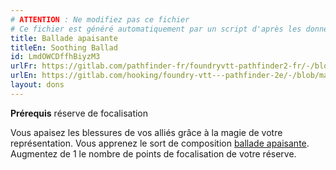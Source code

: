 ```yaml
---
# ATTENTION : Ne modifiez pas ce fichier
# Ce fichier est généré automatiquement par un script d'après les données du module Foundry VTT officiel et de sa traduction
title: Ballade apaisante
titleEn: Soothing Ballad
id: LmdOWCDffhBiyzM3
urlFr: https://gitlab.com/pathfinder-fr/foundryvtt-pathfinder2-fr/-/blob/master/data/feats/LmdOWCDffhBiyzM3.htm
urlEn: https://gitlab.com/hooking/foundry-vtt---pathfinder-2e/-/blob/master/packs/data/feats.db/soothing-ballad.json
layout: dons
---
```

**Prérequis** réserve de focalisation

Vous apaisez les blessures de vos alliés grâce à la magie de votre représentation. Vous apprenez le sort de composition [ballade apaisante](../sorts/ballade-apaisante.md). Augmentez de 1 le nombre de points de focalisation de votre réserve.
